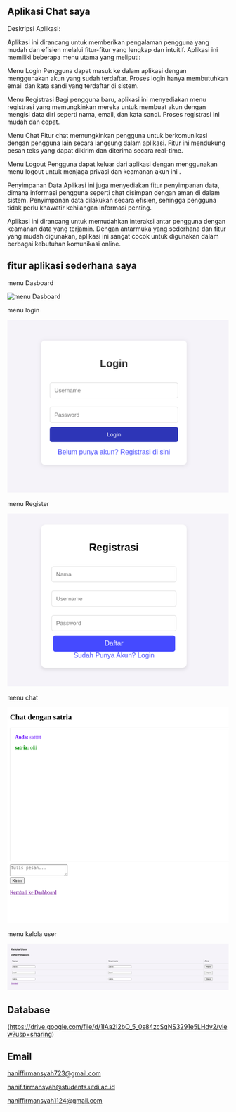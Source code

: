 ## Aplikasi Chat saya 
Deskripsi Aplikasi:

Aplikasi ini dirancang untuk memberikan pengalaman pengguna yang mudah dan efisien melalui fitur-fitur yang lengkap dan intuitif. Aplikasi ini memiliki beberapa menu utama yang meliputi:

Menu Login
Pengguna dapat masuk ke dalam aplikasi dengan menggunakan akun yang sudah terdaftar. Proses login hanya membutuhkan email dan kata sandi yang terdaftar di sistem.

Menu Registrasi
Bagi pengguna baru, aplikasi ini menyediakan menu registrasi yang memungkinkan mereka untuk membuat akun dengan mengisi data diri seperti nama, email, dan kata sandi. Proses registrasi ini mudah dan cepat.

Menu Chat
Fitur chat memungkinkan pengguna untuk berkomunikasi dengan pengguna lain secara langsung dalam aplikasi. Fitur ini mendukung pesan teks yang dapat dikirim dan diterima secara real-time.

Menu Logout
Pengguna dapat keluar dari aplikasi dengan menggunakan menu logout untuk menjaga privasi dan keamanan akun ini .

Penyimpanan Data
Aplikasi ini juga menyediakan fitur penyimpanan data, dimana informasi pengguna seperti chat disimpan dengan aman di dalam sistem. Penyimpanan data dilakukan secara efisien, sehingga pengguna tidak perlu khawatir kehilangan informasi penting.

Aplikasi ini dirancang untuk memudahkan interaksi antar pengguna dengan keamanan data yang terjamin. Dengan antarmuka yang sederhana dan fitur yang mudah digunakan, aplikasi ini sangat cocok untuk digunakan dalam berbagai kebutuhan komunikasi online.

## fitur aplikasi sederhana saya 

 menu Dasboard

![menu Dasboard]()

menu login 

![menu login](https://github.com/Hanif304/Project-Web/blob/master/menu%20login.png)

menu Register

![menu Register](https://github.com/Hanif304/Project-Web/blob/master/menu%20Register.png)

menu chat 

![menu chat]( https://github.com/Hanif304/Project-Web/blob/master/menu%20chat.png)

menu kelola user 

![menu kelola user](https://github.com/Hanif304/Project-Web/blob/master/tampilan%20kelola%20user.png)

## Database

(https://drive.google.com/file/d/1IAa2I2bO_5_0s84zcSqNS3291e5LHdv2/view?usp=sharing)

## Email 

haniffirmansyah723@gmail.com

hanif.firmansyah@students.utdi.ac.id

haniffirmansyah1124@gmail.com





